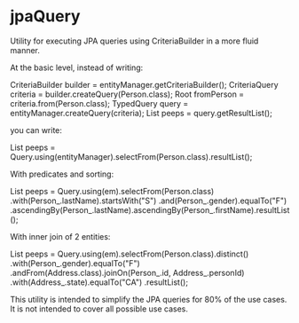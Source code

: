 jpaQuery
========

Utility for executing JPA queries using CriteriaBuilder in a more fluid manner.

At the basic level, instead of writing:

  CriteriaBuilder builder = entityManager.getCriteriaBuilder();
  CriteriaQuery<Person> criteria = builder.createQuery(Person.class);
  Root<Person> fromPerson = criteria.from(Person.class);
  TypedQuery<Person> query = entityManager.createQuery(criteria);
  List<Person> peeps = query.getResultList();

you can write:

  List<Person> peeps = Query.using(entityManager).selectFrom(Person.class).resultList();

With predicates and sorting:

  List<Person> peeps = Query.using(em).selectFrom(Person.class)
    .with(Person_.lastName).startsWith("S")
    .and(Person_.gender).equalTo("F")
    .ascendingBy(Person_.lastName).ascendingBy(Person_.firstName).resultList();

With inner join of 2 entities:

  List<Person> peeps = Query.using(em).selectFrom(Person.class).distinct()
      .with(Person_.gender).equalTo("F")
    .andFrom(Address.class).joinOn(Person_.id, Address_.personId)
      .with(Address_.state).equalTo("CA")
      .resultList();

This utility is intended to simplify the JPA queries for 80% of the use cases. It is not intended 
to cover all possible use cases.
